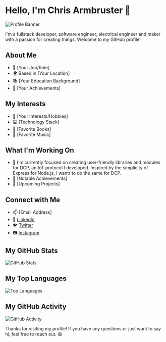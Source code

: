 <!--
**chrisallenarmbruster/chrisallenarmbruster** is a ✨ _special_ ✨ repository because its `README.md` (this file) appears on your GitHub profile.

Here are some ideas to get you started:

- 🔭 I’m currently working on ...
- 🌱 I’m currently learning ...
- 👯 I’m looking to collaborate on ...
- 🤔 I’m looking for help with ...
- 💬 Ask me about ...
- 📫 How to reach me: ...
- 😄 Pronouns: ...
- ⚡ Fun fact: ...
-->

# Hello, I'm Chris Armbruster 👋

![Profile Banner](https://your-banner-url.com/banner.png)

I'm a fullstack developer, software engineer, electrical engineer and maker with a passion for creating things. Welcome to my GitHub profile!

## About Me

- 💼 [Your Job/Role]
- 🌍 Based in [Your Location]
- 📚 [Your Education Background]
- 🚀 [Your Achievements]

## My Interests

- 🌱 [Your Interests/Hobbies]
- 💻 [Technology Stack]
- 📖 [Favorite Books]
- 🎵 [Favorite Music]

## What I'm Working On

- 🔭 I'm currently focused on creating user-friendly libraries and modules for DCP, an IoT protocol I developed.  Inspired by the simplicity of Express for Node.js, I wantr to do the same for DCP.
- 🌟 [Notable Achievements]
- 🚧 [Upcoming Projects]

## Connect with Me

- 📫 [Email Address]
- 🔗 [LinkedIn](https://www.linkedin.com/in/your-profile/)
- 🐦 [Twitter](https://twitter.com/your-handle/)
- 📷 [Instagram](https://www.instagram.com/your-handle/)

## My GitHub Stats

![GitHub Stats](https://github-readme-stats.vercel.app/api?username=your-username&show_icons=true&count_private=true)

## My Top Languages

![Top Languages](https://github-readme-stats.vercel.app/api/top-langs/?username=your-username&layout=compact)

## My GitHub Activity

![GitHub Activity](https://activity-graph.herokuapp.com/graph?username=your-username&theme=github)

Thanks for visiting my profile! If you have any questions or just want to say hi, feel free to reach out. 😄
